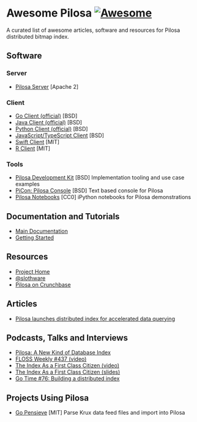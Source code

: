 # Awesome Pilosa [![Awesome](https://cdn.rawgit.com/sindresorhus/awesome/d7305f38d29fed78fa85652e3a63e154dd8e8829/media/badge.svg)](https://github.com/sindresorhus/awesome)

A curated list of awesome articles, software and resources for Pilosa distributed bitmap index.

## Software

### Server

* [Pilosa Server](https://github.com/pilosa/pilosa) [Apache 2]

### Client

* [Go Client (official)](https://github.com/pilosa/go-pilosa) [BSD]
* [Java Client (official)](https://github.com/pilosa/java-pilosa) [BSD]
* [Python Client (official)](https://github.com/pilosa/python-pilosa) [BSD]
* [JavaScript/TypeScript Client](https://github.com/yuce/js-pilosa) [BSD]
* [Swift Client](https://github.com/BenziAhamed/swift-pilosa) [MIT]
* [R Client](https://github.com/ropenscilabs/hirsutosa) [MIT]

### Tools

* [Pilosa Development Kit](https://github.com/pilosa/pdk) [BSD] Implementation tooling and use case examples
* [PiCon: Pilosa Console](https://github.com/yuce/picon) [BSD] Text based console for Pilosa
* [Pilosa Notebooks](https://github.com/pilosa/notebooks) [CC0] iPython notebooks for Pilosa demonstrations

## Documentation and Tutorials

* [Main Documentation](https://www.pilosa.com/docs/introduction/)
* [Getting Started](https://github.com/pilosa/getting-started)

## Resources

* [Project Home](https://www.pilosa.com)
* [@slothware](https://twitter.com/slothware)
* [Pilosa on Crunchbase](https://www.crunchbase.com/organization/pilosa)

## Articles

* [Pilosa launches distributed index for accelerated data querying](http://www.zdnet.com/article/pilosa-launches-distributed-index-for-accelerated-data-querying/)

## Podcasts, Talks and Interviews

* [Pilosa: A New Kind of Database Index](https://dzone.com/articles/pilosa-a-new-kind-of-database-index)
* [FLOSS Weekly #437 (video)](https://www.youtube.com/watch?v=lLYQpH5T4WE)
* [The Index As a First Class Citizen (video)](https://www.youtube.com/watch?v=6gsD2Uohb5k)
* [The Index As a First Class Citizen (slides)](https://conferences.oreilly.com/oscon/oscon-tx/public/schedule/detail/60565)
* [Go Time #76: Building a distributed index](https://changelog.com/gotime/76)

## Projects Using Pilosa

* [Go Pensieve](https://github.com/theatlantic/go-pensieve) [MIT] Parse Krux data feed files and import into Pilosa
